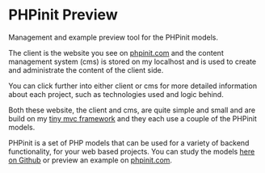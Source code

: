# PHPinit Preview
Management and example preview tool for the PHPinit models.

The client is the website you see on [phpinit.com](https://phpinit.com) and the content management system (cms) is stored on my localhost and is used to create and administrate the content of the client side.

You can click further into either client or cms for more detailed information about each project, such as technologies used and logic behind.

Both these website, the client and cms, are quite simple and small and are build on my [tiny mvc framework](https://github.com/Stickano/mvcPhp) and they each use a couple of the PHPinit models.

PHPinit is a set of PHP models that can be used for a variety of backend functionality, for your web based projects. You can study the models [here on Github](https://github.com/Stickano/Phpinit) or preview an example on [phpinit.com](https://phpinit.com).
